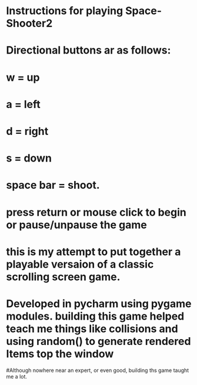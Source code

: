 # Instructions for playing Space-Shooter2
 # Directional buttons ar as follows:
 
 # w = up
 # a = left
 # d = right 
 # s = down
 
 # space bar = shoot.
 
# press return or mouse click to begin or pause/unpause the game

# this is my attempt to put together a playable versaion of a classic scrolling screen game.
# Developed in pycharm using pygame modules. building this game helped teach me things like collisions and using random() to generate rendered Items top the window 
#Although nowhere near an expert, or even good, building ths game taught me a lot.
